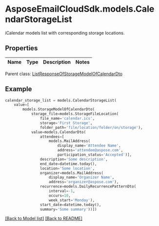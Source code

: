 # AsposeEmailCloudSdk.models.CalendarStorageList

iCalendar models list with corresponding storage locations.             

## Properties
Name | Type | Description | Notes
------------ | ------------- | ------------- | -------------

Parent class: [ListResponseOfStorageModelOfCalendarDto](ListResponseOfStorageModelOfCalendarDto.md)


## Example
```python
calendar_storage_list = models.CalendarStorageList(
    value=[
        models.StorageModelOfCalendarDto(
            storage_file=models.StorageFileLocation(
                file_name='calendar.ics',
                storage='First Storage',
                folder_path='file/location/folder/on/storage'),
            value=models.CalendarDto(
                attendees=[
                    models.MailAddress(
                        display_name='Attendee Name',
                        address='attendee@aspose.com',
                        participation_status='Accepted')],
                description='Some description',
                end_date=datetime.today(),
                location='Some location',
                organizer=models.MailAddress(
                    display_name='Organizer Name',
                    address='organizer@aspose.com'),
                recurrence=models.DailyRecurrencePatternDto(
                    interval=-1,
                    occurs=10,
                    week_start='Monday'),
                start_date=datetime.today(),
                summary='Some summary'))])
```


[[Back to Model list]](Models.md) [[Back to README]](README.md)

